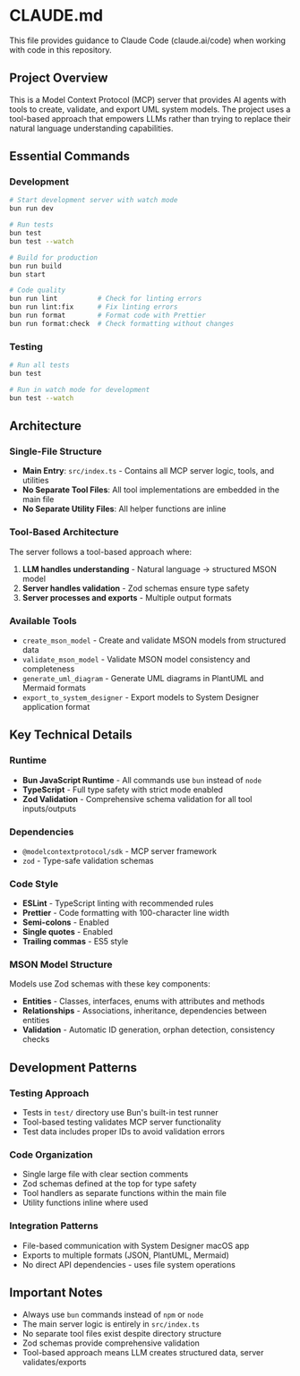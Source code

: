# CLAUDE.md

This file provides guidance to Claude Code (claude.ai/code) when working with code in this repository.

## Project Overview

This is a Model Context Protocol (MCP) server that provides AI agents with tools to create, validate, and export UML system models. The project uses a tool-based approach that empowers LLMs rather than trying to replace their natural language understanding capabilities.

## Essential Commands

### Development

```bash
# Start development server with watch mode
bun run dev

# Run tests
bun test
bun test --watch

# Build for production
bun run build
bun start

# Code quality
bun run lint          # Check for linting errors
bun run lint:fix      # Fix linting errors
bun run format        # Format code with Prettier
bun run format:check  # Check formatting without changes
```

### Testing

```bash
# Run all tests
bun test

# Run in watch mode for development
bun test --watch
```

## Architecture

### Single-File Structure

- **Main Entry**: `src/index.ts` - Contains all MCP server logic, tools, and utilities
- **No Separate Tool Files**: All tool implementations are embedded in the main file
- **No Separate Utility Files**: All helper functions are inline

### Tool-Based Architecture

The server follows a tool-based approach where:

1. **LLM handles understanding** - Natural language → structured MSON model
2. **Server handles validation** - Zod schemas ensure type safety
3. **Server processes and exports** - Multiple output formats

### Available Tools

- `create_mson_model` - Create and validate MSON models from structured data
- `validate_mson_model` - Validate MSON model consistency and completeness
- `generate_uml_diagram` - Generate UML diagrams in PlantUML and Mermaid formats
- `export_to_system_designer` - Export models to System Designer application format

## Key Technical Details

### Runtime

- **Bun JavaScript Runtime** - All commands use `bun` instead of `node`
- **TypeScript** - Full type safety with strict mode enabled
- **Zod Validation** - Comprehensive schema validation for all tool inputs/outputs

### Dependencies

- `@modelcontextprotocol/sdk` - MCP server framework
- `zod` - Type-safe validation schemas

### Code Style

- **ESLint** - TypeScript linting with recommended rules
- **Prettier** - Code formatting with 100-character line width
- **Semi-colons** - Enabled
- **Single quotes** - Enabled
- **Trailing commas** - ES5 style

### MSON Model Structure

Models use Zod schemas with these key components:

- **Entities** - Classes, interfaces, enums with attributes and methods
- **Relationships** - Associations, inheritance, dependencies between entities
- **Validation** - Automatic ID generation, orphan detection, consistency checks

## Development Patterns

### Testing Approach

- Tests in `test/` directory use Bun's built-in test runner
- Tool-based testing validates MCP server functionality
- Test data includes proper IDs to avoid validation errors

### Code Organization

- Single large file with clear section comments
- Zod schemas defined at the top for type safety
- Tool handlers as separate functions within the main file
- Utility functions inline where used

### Integration Patterns

- File-based communication with System Designer macOS app
- Exports to multiple formats (JSON, PlantUML, Mermaid)
- No direct API dependencies - uses file system operations

## Important Notes

- Always use `bun` commands instead of `npm` or `node`
- The main server logic is entirely in `src/index.ts`
- No separate tool files exist despite directory structure
- Zod schemas provide comprehensive validation
- Tool-based approach means LLM creates structured data, server validates/exports

